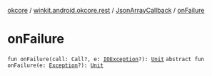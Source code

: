 [okcore](../../index.md) / [winkit.android.okcore.rest](../index.md) / [JsonArrayCallback](index.md) / [onFailure](./on-failure.md)

# onFailure

`fun onFailure(call: Call?, e: `[`IOException`](https://developer.android.com/reference/java/io/IOException.html)`?): `[`Unit`](https://kotlinlang.org/api/latest/jvm/stdlib/kotlin/-unit/index.html)
`abstract fun onFailure(e: `[`Exception`](https://kotlinlang.org/api/latest/jvm/stdlib/kotlin/-exception/index.html)`?): `[`Unit`](https://kotlinlang.org/api/latest/jvm/stdlib/kotlin/-unit/index.html)